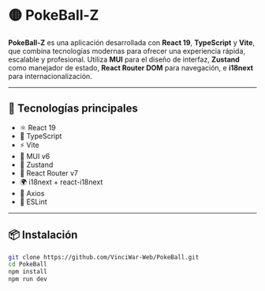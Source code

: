 # 🟡 PokeBall-Z

**PokeBall-Z** es una aplicación desarrollada con **React 19**, **TypeScript** y **Vite**, que combina tecnologías modernas para ofrecer una experiencia rápida, escalable y profesional. Utiliza **MUI** para el diseño de interfaz, **Zustand** como manejador de estado, **React Router DOM** para navegación, e **i18next** para internacionalización.

---

## 🚀 Tecnologías principales

- ⚛️ React 19
- 🔷 TypeScript
- ⚡ Vite
- 🎨 MUI v6
- 🧠 Zustand
- 🧭 React Router v7
- 🌍 i18next + react-i18next
- 📡 Axios
- 🧹 ESLint

---

## 📦 Instalación

```bash
git clone https://github.com/VinciWar-Web/PokeBall.git
cd PokeBall
npm install
npm run dev
